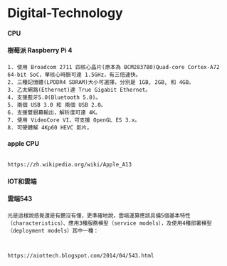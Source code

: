 # Digital-Technology

#### CPU

#### 樹莓派 Raspberry Pi 4

```
1. 使用 Broadcom 2711 四核心晶片(原本為 BCM2837B0)Quad-core Cortex-A72 64-bit SoC，單核心時脈可達 1.5GHz，有三倍速快。
2. 三種記憶體(LPDDR4 SDRAM)大小可選擇，分別是 1GB, 2GB, 和 4GB。
3. 乙太網路(Ethernet)達 True Gigabit Ethernet。
4. 支援藍牙5.0(Bluetooth 5.0)。
5. 兩個 USB 3.0 和 兩個 USB 2.0。
6. 支援雙銀幕輸出，解析度可達 4K。
7. 使用 VideoCore VI，可支援 OpenGL ES 3.x。
8. 可硬體解 4Kp60 HEVC 影片。
```

#### apple CPU
```

https://zh.wikipedia.org/wiki/Apple_A13
```


#### IOT和雲端


#### 雲端543

```
光是這樣說感覺還是有聽沒有懂，更準確地說，雲端運算應該具備5個基本特性（characteristics）、應用3種服務模型（service models），及使用4種部署模型（deployment models）其中一種：



https://aiottech.blogspot.com/2014/04/543.html
```


#### 
